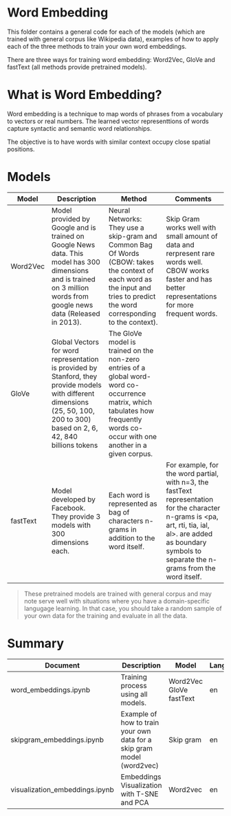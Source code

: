 # Word Embedding

This folder contains a general code for each of the models (which are trained with general corpus like Wikipedia data), examples of how to apply each of the three methods to train your own word embeddings. 

There are three ways for training word embedding: Word2Vec, GloVe and fastText (all methods provide pretrained models). 

# What is Word Embedding?
Word embedding is a technique to map words of phrases from a vocabulary to vectors or real numbers. The learned vector representtions of words capture syntactic and semantic word relationships. 

The objective is to have words with similar context occupy close spatial positions.  

# Models

| Model  | Description | Method | Comments|
|--------|-------------|--------|---------|
|Word2Vec|Model provided by Google and is trained on Google News data. This model has 300 dimensions and is trained on 3 million words from google news data (Released in 2013).| Neural Networks: They use a skip-gram and Common Bag Of Words (CBOW: takes the context of each word as the input and tries to predict the word corresponding to the context).| Skip Gram works well with small amount of data and rerpresent rare words well. CBOW works faster and has better representations for more frequent words. |
|GloVe| Global Vectors for word representation is provided by Stanford, they provide models with different dimensions (25, 50, 100, 200 to 300) based on 2, 6, 42, 840 billions tokens| The GloVe model is trained on the non-zero entries of a global word-word co-occurrence matrix, which tabulates how frequently words co-occur with one another in a given corpus.| |
|fastText| Model developed by Facebook. They provide 3 models with 300 dimensions each. | Each word is represented as bag of characters n-grams in addition to the word itself.|For example, for the word partial, with n=3, the fastText representation for the character n-grams is <pa, art, rti, tia, ial, al>. <and> are added as boundary symbols to separate the n-grams from the word itself.|

> These pretrained models are trained with general corpus and may note serve well with situations where you have a domain-specific langugage learning. In that case, you should take a random sample of your own data for the training and evaluate in all the data. 

# Summary

| Document  | Description | Model | Language | Data |
|--------|-------------|--------|---------|-------|
| word_embeddings.ipynb |Training process using all models. |Word2Vec<br>GloVe<br>fastText | en | Data obtained from NLTK |
| skipgram_embeddings.ipynb | Example of how to train your own data for a skip gram model (word2vec) | Skip gram | en | |
| visualization_embeddings.ipynb | Embeddings Visualization with T-SNE and PCA | Word2vec | en | Word2vec embeddings obtained from Google page: https://code.google.com/archive/p/word2vec/ |

